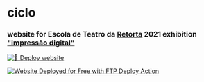 # ciclo
### website for Escola de Teatro da <a href="https://retorta.com">Retorta</a> 2021 exhibition <a href="https://etr.retorta.com/ciclo">"impressão digital"</a>

[![🚀 Deploy website](https://github.com/joaoopereira/ciclo/actions/workflows/deploy.yml/badge.svg)](https://github.com/joaoopereira/ciclo/actions/workflows/deploy.yml)


[<img alt="Website Deployed for Free with FTP Deploy Action" src="https://img.shields.io/badge/Website deployed for free with-FTP DEPLOY ACTION-%3CCOLOR%3E?style=for-the-badge&color=297FA9">](https://github.com/SamKirkland/FTP-Deploy-Action)